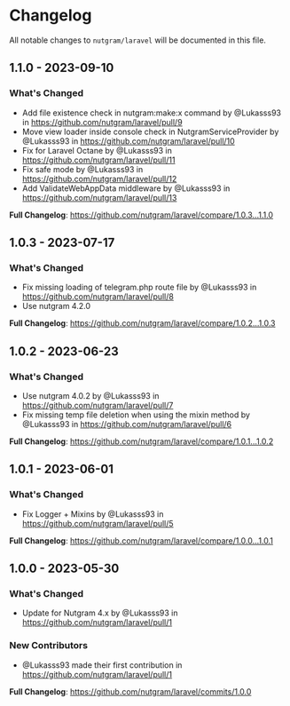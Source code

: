 # Changelog

All notable changes to `nutgram/laravel` will be documented in this file.

## 1.1.0 - 2023-09-10

### What's Changed

- Add file existence check in nutgram:make:x command by @Lukasss93 in https://github.com/nutgram/laravel/pull/9
- Move view loader inside console check in NutgramServiceProvider by @Lukasss93 in https://github.com/nutgram/laravel/pull/10
- Fix for Laravel Octane by @Lukasss93 in https://github.com/nutgram/laravel/pull/11
- Fix safe mode by @Lukasss93 in https://github.com/nutgram/laravel/pull/12
- Add ValidateWebAppData middleware by @Lukasss93 in https://github.com/nutgram/laravel/pull/13

**Full Changelog**: https://github.com/nutgram/laravel/compare/1.0.3...1.1.0

## 1.0.3 - 2023-07-17

### What's Changed

- Fix missing loading of telegram.php route file by @Lukasss93 in https://github.com/nutgram/laravel/pull/8
- Use nutgram 4.2.0

**Full Changelog**: https://github.com/nutgram/laravel/compare/1.0.2...1.0.3

## 1.0.2 - 2023-06-23

### What's Changed

- Use nutgram 4.0.2 by @Lukasss93 in https://github.com/nutgram/laravel/pull/7
- Fix missing temp file deletion when using the mixin method by @Lukasss93 in https://github.com/nutgram/laravel/pull/6

**Full Changelog**: https://github.com/nutgram/laravel/compare/1.0.1...1.0.2

## 1.0.1 - 2023-06-01

### What's Changed

- Fix Logger + Mixins by @Lukasss93 in https://github.com/nutgram/laravel/pull/5

**Full Changelog**: https://github.com/nutgram/laravel/compare/1.0.0...1.0.1

## 1.0.0 - 2023-05-30

### What's Changed

- Update for Nutgram 4.x by @Lukasss93 in https://github.com/nutgram/laravel/pull/1

### New Contributors

- @Lukasss93 made their first contribution in https://github.com/nutgram/laravel/pull/1

**Full Changelog**: https://github.com/nutgram/laravel/commits/1.0.0
